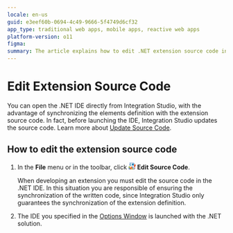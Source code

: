 ```yaml
---
locale: en-us
guid: e3eef60b-0694-4c49-9666-5f4749d6cf32
app_type: traditional web apps, mobile apps, reactive web apps
platform-version: o11
figma:
summary: The article explains how to edit .NET extension source code in Integration Studio and synchronize it with the extension definition
---
```

# Edit Extension Source Code

You can open the .NET IDE directly from Integration Studio, with the advantage of synchronizing the elements definition with the extension source code. In fact, before launching the IDE, Integration Studio updates the source code. Learn more about [Update Source Code](<extension-update-source-code.md>).  

## How to edit the extension source code

1. In the **File** menu or in the toolbar, click ![Animated GIF showing the Edit Source Code button in Integration Studio](images/launch-ide-net.gif "Edit Source Code Button") **Edit Source Code**.

    When developing an extension you must edit the source code in the .NET IDE. In this situation you are responsible of ensuring the synchronization of the written code, since Integration Studio only guarantees the synchronization of the extension definition.

1. The IDE you specified in the [Options Window](<../../../ref/integration-studio/menu/edit/options.md>) is launched with the .NET solution.
